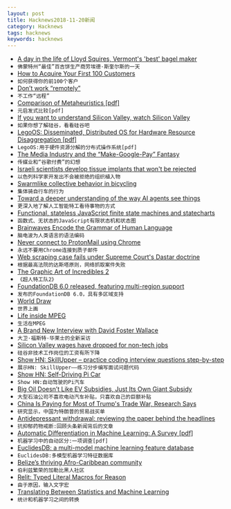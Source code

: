 ```yaml
---
layout: post
title: Hacknews2018-11-20新闻
category: Hacknews
tags: hacknews
keywords: hacknews
---
```




- [A day in the life of Lloyd Squires, Vermont&#39;s &#39;best&#39; bagel maker](https://www.burlingtonfreepress.com/story/life/2018/11/19/lloyd-squires-myers-bagels-burlington/1977013002/)
- `佛蒙特州“最佳”百吉饼生产商劳埃德·斯奎尔斯的一天`
- [How to Acquire Your First 100 Customers](https://docs.google.com/document/d/104qgagSsp2rQQEDORGbYC0uqt0neYHCPxu-aUl4CuSQ/edit)
- `如何获得你的前100个客户`
- [Don’t work “remotely”](http://blairreeves.me/2018/11/09/dont-work-remotely/?resubmit=hn)
- `不工作“远程”`
- [Comparison of Metaheuristics [pdf]](http://www2.cscamm.umd.edu/publications/BookChapter_CS-09-13.pdf)
- `元启发式比较[pdf]`
- [If you want to understand Silicon Valley, watch Silicon Valley](https://www.gatesnotes.com/About-Bill-Gates/Silicon-Valley)
- `如果你想了解硅谷，看看硅谷吧`
- [LegoOS: Disseminated, Distributed OS for Hardware Resource Disaggregation [pdf]](https://www.usenix.org/system/files/osdi18-shan.pdf)
- `LegoOS:用于硬件资源分解的分布式操作系统[pdf]`
- [The Media Industry and the “Make-Google-Pay” Fantasy](https://mondaynote.com/the-media-industry-and-the-make-google-pay-fantasy-1b4de36e3b04)
- `传媒业和“谷歌付费”的幻想`
- [Israeli scientists develop tissue implants that won&#39;t be rejected](https://www.israel21c.org/israeli-scientists-develop-implanted-organs-made-from-patients-own-cells/)
- `以色列科学家开发出不会被拒绝的组织植入物`
- [Swarmlike collective behavior in bicycling](https://phys.org/news/2018-11-swarmlike-behavior-bicycling.html)
- `集体骑自行车的行为`
- [Toward a deeper understanding of the way AI agents see things](https://code.fb.com/ai-research/ai-agents-see/)
- `更深入地了解人工智能特工看待事物的方式`
- [Functional, stateless JavaScript finite state machines and statecharts](https://xstate.js.org/docs/)
- `函数式、无状态的JavaScript有限状态机和状态图`
- [Brainwaves Encode the Grammar of Human Language](http://maxplanck.nautil.us/article/341/brainwaves-encode-the-grammar-of-human-language)
- `脑电波为人类语言的语法编码`
- [Never connect to ProtonMail using Chrome](https://old.reddit.com/r/ProtonMail/comments/9yl94k/never_connect_to_protonmail_using_chrome/)
- `永远不要用Chrome连接到质子邮件`
- [Web scraping case fails under Supreme Court&#39;s Dastar doctrine](http://blog.internetcases.com/2018/11/19/web-scraping-case-fails-under-dastar/)
- `根据最高法院的达斯塔原则，网络抓取案件失败`
- [The Graphic Art of Incredibles 2](http://joshholtsclaw.com/blog/2018/3/5/the-graphic-art-of-incredibles-2)
- `《超人特工队2》`
- [FoundationDB 6.0 released, featuring multi-region support](https://www.foundationdb.org/blog/foundationdb-6-0-15-released/)
- `发布的FoundationDB 6.0，具有多区域支持`
- [World Draw](https://worlddraw.withgoogle.com/explore)
- `世界上画`
- [Life inside MPEG](http://blog.chiariglione.org/life-inside-mpeg/)
- `生活在MPEG`
- [A Brand New Interview with David Foster Wallace](https://electricliterature.com/a-brand-new-interview-with-david-foster-wallace-71c03223294b)
- `大卫·福斯特·华莱士的全新采访`
- [Silicon Valley wages have dropped for non-tech jobs](https://www.mercurynews.com/2018/11/18/silicon-valley-wages-have-dropped-for-all-except-highest-paying-jobs-report/)
- `硅谷非技术工作岗位的工资有所下降`
- [Show HN: SkillUpper – practice coding interview questions step-by-step](https://skillupper.com)
- `展示HN: SkillUpper——练习分步编写面试问题代码`
- [Show HN: Self-Driving Pi Car](https://github.com/felipessalvatore/self_driving_pi_car)
- `Show HN:自动驾驶的Pi汽车`
- [Big Oil Doesn’t Like EV Subsidies, Just Its Own Giant Subsidy](https://www.bloomberg.com/opinion/articles/2018-11-19/big-oil-vs-electric-cars-carbon-tax-would-level-playing-field)
- `大型石油公司不喜欢电动汽车补贴，只喜欢自己的巨额补贴`
- [China Is Paying for Most of Trump&#39;s Trade War, Research Says](https://www.bloomberg.com/news/articles/2018-11-19/china-is-paying-for-most-of-trump-s-trade-war-research-says)
- `研究显示，中国为特朗普的贸易战买单`
- [Antidepressant withdrawal: reviewing the paper behind the headlines](https://www.nationalelfservice.net/treatment/antidepressants/antidepressant-withdrawal-reviewing-the-paper-behind-the-headlines/)
- `抗抑郁药物戒断:回顾头条新闻背后的文章`
- [Automatic Differentiation in Machine Learning: A Survey [pdf]](http://jmlr.org/papers/volume18/17-468/17-468.pdf)
- `机器学习中的自动区分:一项调查[pdf]`
- [EuclidesDB: a multi-model machine learning feature database](https://euclidesdb.readthedocs.io/en/latest/)
- `EuclidesDB:多模型机器学习特征数据库`
- [Belize’s thriving Afro-Caribbean community](http://www.bbc.com/travel/story/20181118-belizes-thriving-afro-caribbean-community)
- `伯利兹繁荣的加勒比黑人社区`
- [Relit: Typed Literal Macros for Reason](https://github.com/cyrus-/relit)
- `由于原因，输入文字宏`
- [Translating Between Statistics and Machine Learning](https://insights.sei.cmu.edu/sei_blog/2018/11/translating-between-statistics-and-machine-learning.html)
- `统计和机器学习之间的转换`

